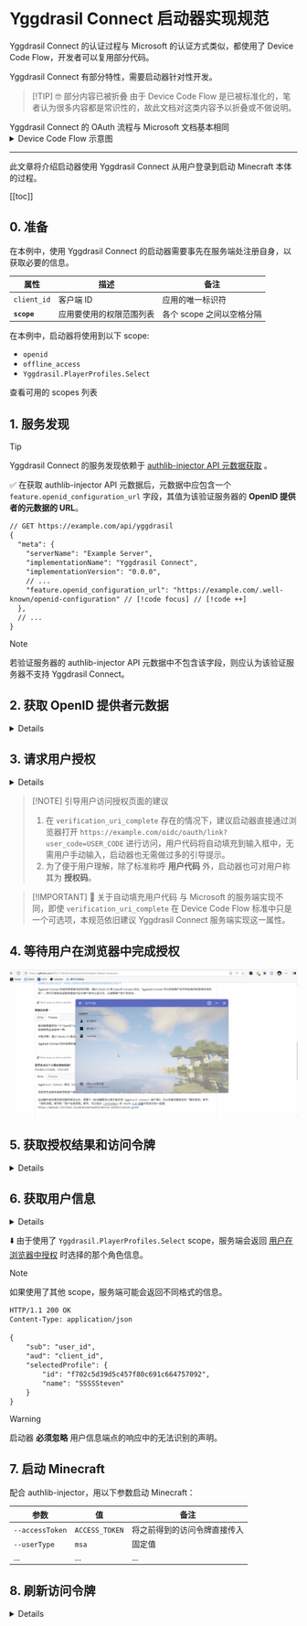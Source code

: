 # Yggdrasil Connect 启动器实现规范 <Badge type="warning" text="草案" /> <Badge type="warning" text="测试页面" />

<!-- @include: @/advanced/for-experts.template.md -->
<!-- @include: @/pay-for-minecraft.template.md -->

Yggdrasil Connect 的认证过程与 Microsoft 的认证方式类似，都使用了 Device Code Flow，开发者可以复用部分代码。

Yggdrasil Connect 有部分特性，需要启动器针对性开发。

> [!TIP] 🤓 部分内容已被折叠
> 由于 Device Code Flow 是已被标准化的，笔者认为很多内容都是常识性的，故此文档对这类内容予以折叠或不做说明。

<NCard title="📃 Microsoft 标识平台和 OAuth 2.0 设备权限授予流" link="https://learn.microsoft.com/zh-cn/entra/identity-platform/v2-oauth2-device-code" target="_blank">
Yggdrasil Connect 的 OAuth 流程与 Microsoft 文档基本相同
</NCard>

<details>
<summary>Device Code Flow 示意图</summary>

![Device Code Flow](../assets/yggdrasil-connect/device-code-flow.svg)

</details>

---

此文章将介绍启动器使用 Yggdrasil Connect 从用户登录到启动 Minecraft 本体的过程。

[[toc]]

## 0. 准备

在本例中，使用 Yggdrasil Connect 的启动器需要事先在服务端处注册自身，以获取必要的信息。

| 属性        | 描述                     | 备注                      |
| ----------- | ------------------------ | ------------------------- |
| `client_id` | 客户端 ID                | 应用的唯一标识符          |
| **`scope`** | 应用要使用的权限范围列表 | 各个 scope 之间以空格分隔 |

在本例中，启动器将使用到以下 scope:

- `openid`
- `offline_access`
- `Yggdrasil.PlayerProfiles.Select`

<NCard title="📃 可用的 scopes" link="/advanced/oauth2/scopes" target="_blank">
查看可用的 scopes 列表
</NCard>

## 1. 服务发现

> [!TIP]
> Yggdrasil Connect 的服务发现依赖于 [authlib-injector API 元数据获取](https://github.com/yushijinhun/authlib-injector/wiki/%E5%90%AF%E5%8A%A8%E5%99%A8%E6%8A%80%E6%9C%AF%E8%A7%84%E8%8C%83#%E5%9C%A8%E5%90%AF%E5%8A%A8%E5%99%A8%E4%B8%AD%E8%BE%93%E5%85%A5%E5%9C%B0%E5%9D%80) 。

✅ 在获取 authlib-injector API 元数据后，元数据中应包含一个 `feature.openid_configuration_url` 字段，其值为该验证服务器的 **OpenID 提供者的元数据的 URL**。

```jsonc:line-numbers
// GET https://example.com/api/yggdrasil
{
  "meta": {
    "serverName": "Example Server",
    "implementationName": "Yggdrasil Connect",
    "implementationVersion": "0.0.0",
    // ...
    "feature.openid_configuration_url": "https://example.com/.well-known/openid-configuration" // [!code focus] // [!code ++]
  },
  // ...
}
```

> [!NOTE]
> 若验证服务器的 authlib-injector API 元数据中不包含该字段，则应认为该验证服务器不支持 Yggdrasil Connect。

## 2. 获取 OpenID 提供者元数据 <Badge type="tip" text="Device Code Flow" />

<details>

```jsonc:line-numbers
// GET https://example.com/.well-known/openid-configuration
{
    "issuer": "https://example.com",
    "jwks_uri": "https://example.com/.well-known/jwks",
    "subject_types_supported": [
        "pairwise"
    ],
    "id_token_signing_alg_values_supported": [
        "RS256",
        "ES256",
        "EdDSA"
    ],
    "scopes_supported": [
        "openid",
        "offline_access",
        "Yggdrasil.PlayerProfiles.Select",
        "Yggdrasil.PlayerProfiles.Read",
        "Yggdrasil.Server.Join"
    ],
    "authorization_endpoint": "https://example.com/oidc/authorize",
    "device_authorization_endpoint": "https://example.com/oidc/device_code",
    "token_endpoint": "https://example.com/oidc/oauth/token",
    "userinfo_endpoint": "https://example.com/oidc/userinfo",
    "shared_client_id": "example_shared_client_id"
}
```

</details>

## 3. 请求用户授权 <Badge type="tip" text="Device Code Flow" />

<details>

⬆️ 启动器向 `device_authorization_endpoint` 发起 POST 请求，获取请求用户授权所需要的信息。

```http
POST https://example.com/oidc/device_code HTTP/1.1
Accept: application/json
Content-Type: application/x-www-form-urlencoded

client_id=DEMO_CLIENT&scope=openid%20offline_access%20Yggdrasil.PlayerProfiles.Select
```

> [!NOTE] ⬆️ 请求体
>
> | 键 | 值 |  备注 |
> | --- | --- | --- |
> | `client_id` | `DEMO_CLIENT` | 已注册的应用唯一标识符 |
> | `scope` | `openid offline_access Yggdrasil.PlayerProfiles.Select` | 各个 scope 之间以空格分隔 |

⬇️ 若没有错误产生，服务器会返回如下响应：

```http
HTTP/1.1 200 OK
Content-Type: application/json

{
    "user_code": "USER_CODE",
    "device_code": "DEVICE_CODE",
    "verification_uri": "https://example.com/oidc/oauth/link",
    "verification_uri_complete": "https://example.com/oidc/oauth/link?user_code=USER_CODE",  // [!code ++]
    "expires_in": 300,
    "interval": 5
}
```

> [!NOTE] ⬇️ 响应体
>
> | 键 | 值 | 是否必须 | 描述 | 备注 |
> | **`verification_uri_complete`** | `https://example.com/oidc/oauth/link?user_code=USER_CODE` | 可选 | 带用户代码的授权页面 URL | 用户访问此 URL，授权代码将自动代入输入框中，无需手动输入 |
>
> 🤓 _笔者不认为有必要解释这部分的其余内容，请参考 OAuth 2.0 标准_

获取到设备代码和用户代码后，应用应引导用户访问授权页面，并按页面提示操作。

</details>

> [!NOTE] 引导用户访问授权页面的建议
>
> 1. 在 `verification_uri_complete` 存在的情况下，建议启动器直接通过浏览器打开 `https://example.com/oidc/oauth/link?user_code=USER_CODE` 进行访问，用户代码将自动填充到输入框中，无需用户手动输入，启动器也无需做过多的引导提示。
> 2. 为了便于用户理解，除了标准称呼 **用户代码** 外，启动器也可对用户称其为 **授权码**。

> [!IMPORTANT] 🤩 关于自动填充用户代码
> 与 Microsoft 的服务端实现不同，即使 `verification_uri_complete` 在 Device Code Flow 标准中只是一个可选项，本规范依旧建议 Yggdrasil Connect 服务端实现这一属性。

## 4. 等待用户在浏览器中完成授权

![输入授权码界面](../assets/yggdrasil-connect/405252779-5766ff08-e840-4167-9e3e-b4586a5f2ef2.gif)

## 5. 获取授权结果和访问令牌 <Badge type="tip" text="Device Code Flow" />

<details>

⬆️ 在等待用户完成授权时，启动器需要在后台以 `interval` 为间隔，向 `token_endpoint` 发送 POST 请求。

```http
POST https://example.com/oidc/oauth/token HTTP/1.1
Accept: application/json
Content-Type: application/x-www-form-urlencoded

grant_type=urn:ietf:params:oauth:grant-type:device_code&client_id=DEMO_CLIENT&device_code=DEVICE_CODE
```

> [!NOTE] ⬆️ 请求体
>
> | 键 | 值 | 备注 |
> | --- | --- | --- |
> | `grant_type` | `urn:ietf:params:oauth:grant-type:device_code` | 固定值 |
> | `client_id` | `DEMO_CLIENT` | 客户端 ID，需与请求设备代码对时使用的客户端 ID 一致 |
> | `device_code` | `DEVICE_CODE` | 本次请求的设备代码 |

⬇️ 如请求无误，且用户已完成授权，则认证服务器会返回以下响应：

```http
HTTP/1.1 200 OK
Content-Type: application/json

{
    "token_type": "Bearer",
    "expires_in": 86400,
    "access_token": "ACCESS_TOKEN",
    "refresh_token": "REFRESH_TOKEN",
    "id_token": "eyJ..."
}
```

> [!NOTE] ⬇️ 响应体
>
> 🤓 _笔者不认为有必要解释这部分内容，请参考 OAuth 2.0 标准_

⬇️☹️ 如请求有误，或用户还未完成授权，认证服务器会在响应体中返回错误：

| 错误类型                | 原因                                             |
| ----------------------- | ------------------------------------------------ |
| `authorization_pending` | 用户尚未完成授权，请继续轮询                     |
| `access_denied`         | 用户或认证服务器最终拒绝授权，请重新请求设备代码 |
| `expired_token`         | 设备代码已过期                                   |

</details>

## 6. 获取用户信息 <Badge type="tip" text="Device Code Flow" />

<details>

对 `userinfo_endpoint` 发送 GET 请求，即可获取用户信息：

```http
GET https://example.com/oidc/oauth/userinfo HTTP/1.1
Accept: application/json
Authorization: Bearer ACCESS_TOKEN
```

</details>

⬇️ 由于使用了 `Yggdrasil.PlayerProfiles.Select` scope，服务端会返回 [用户在浏览器中授权](#4-等待用户在浏览器中完成授权) 时选择的那个角色信息。

> [!NOTE]
> 如果使用了其他 scope，服务端可能会返回不同格式的信息。

```http
HTTP/1.1 200 OK
Content-Type: application/json

{
    "sub": "user_id",
    "aud": "client_id",
    "selectedProfile": {
        "id": "f702c5d39d5c457f80c691c664757092",
        "name": "SSSSSteven"
    }
}
```

> [!WARNING]
> 启动器 **必须忽略** 用户信息端点的响应中的无法识别的声明。

## 7. 启动 Minecraft

配合 authlib-injector，用以下参数启动 Minecraft：

| 参数            | 值             | 备注                         |
| --------------- | -------------- | ---------------------------- |
| `--accessToken` | `ACCESS_TOKEN` | 将之前得到的访问令牌直接传入 |
| `--userType`    | `msa`          | 固定值                       |
| ...             | ...            | ...                          |

## 8. 刷新访问令牌 <Badge type="tip" text="Device Code Flow" />

<details>

⬆️ 对 `token_endpoint` 发送 POST 请求，即可刷新访问令牌：

```http
POST https://example.com/oidc/oauth/token HTTP/1.1
Accept: application/json
Content-Type: application/x-www-form-urlencoded

grant_type=refresh_token&client_id=DEMO_CLIENT&refresh_token=REFRESH_TOKEN
```

> [!NOTE] ⬆️ 请求体
>
> 🤓 _笔者不认为有必要解释这部分内容，请参考 OAuth 2.0 标准_

⬇️ 以下是一个示例响应：

```http
HTTP/1.1 200 OK
Content-Type: application/json

{
    "token_type": "Bearer",
    "expires_in": 86400,
    "access_token": "ACCESS_TOKEN",
    "refresh_token": "REFRESH_TOKEN",
    "id_token": "eyJ..."
}
```

> [!NOTE] ⬇️ 响应体
>
> 🤓 _笔者不认为有必要解释这部分内容，请参考 OAuth 2.0 标准_

</details>
